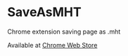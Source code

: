 # SaveAsMHT
Chrome extension saving page as .mht

Available at [Chrome Web Store](https://chrome.google.com/webstore/detail/save-as-mht/hfmodljjaibbdndlikgagimhhodmobkc)
